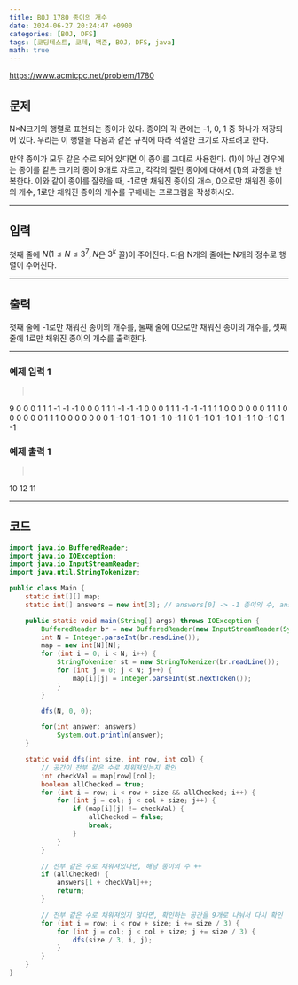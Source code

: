 ```yaml
---
title: BOJ 1780 종이의 개수
date: 2024-06-27 20:24:47 +0900
categories: [BOJ, DFS]
tags: [코딩테스트, 코테, 백준, BOJ, DFS, java]
math: true
---
```


<https://www.acmicpc.net/problem/1780>

## 문제
N×N크기의 행렬로 표현되는 종이가 있다. 종이의 각 칸에는 -1, 0, 1 중 하나가 저장되어 있다. 우리는 이 행렬을 다음과 같은 규칙에 따라 적절한 크기로 자르려고 한다.

만약 종이가 모두 같은 수로 되어 있다면 이 종이를 그대로 사용한다.
(1)이 아닌 경우에는 종이를 같은 크기의 종이 9개로 자르고, 각각의 잘린 종이에 대해서 (1)의 과정을 반복한다.
이와 같이 종이를 잘랐을 때, -1로만 채워진 종이의 개수, 0으로만 채워진 종이의 개수, 1로만 채워진 종이의 개수를 구해내는 프로그램을 작성하시오.

---
## 입력
첫째 줄에 $N(1 ≤ N ≤ 3^7, N$은 $3^k$ 꼴$)$이 주어진다. 다음 N개의 줄에는 N개의 정수로 행렬이 주어진다.

---
## 출력
첫째 줄에 -1로만 채워진 종이의 개수를, 둘째 줄에 0으로만 채워진 종이의 개수를, 셋째 줄에 1로만 채워진 종이의 개수를 출력한다.

---
### 예제 입력 1
> <pre>
9
0 0 0 1 1 1 -1 -1 -1
0 0 0 1 1 1 -1 -1 -1
0 0 0 1 1 1 -1 -1 -1
1 1 1 0 0 0 0 0 0
1 1 1 0 0 0 0 0 0
1 1 1 0 0 0 0 0 0
0 1 -1 0 1 -1 0 1 -1
0 -1 1 0 1 -1 0 1 -1
0 1 -1 1 0 -1 0 1 -1
> </pre>

### 예제 출력 1
> <pre>
10
12
11
> </pre>

---
## 코드

```java
import java.io.BufferedReader;
import java.io.IOException;
import java.io.InputStreamReader;
import java.util.StringTokenizer;

public class Main {
    static int[][] map;
    static int[] answers = new int[3]; // answers[0] -> -1 종이의 수, answers[1] -> 0 종이의 수, answers[2] -> 1 종이의 수

    public static void main(String[] args) throws IOException {
        BufferedReader br = new BufferedReader(new InputStreamReader(System.in));
        int N = Integer.parseInt(br.readLine());
        map = new int[N][N];
        for (int i = 0; i < N; i++) {
            StringTokenizer st = new StringTokenizer(br.readLine());
            for (int j = 0; j < N; j++) {
                map[i][j] = Integer.parseInt(st.nextToken());
            }
        }

        dfs(N, 0, 0);

        for(int answer: answers)
            System.out.println(answer);
    }

    static void dfs(int size, int row, int col) {
        // 공간이 전부 같은 수로 채워져있는지 확인
        int checkVal = map[row][col];
        boolean allChecked = true;
        for (int i = row; i < row + size && allChecked; i++) {
            for (int j = col; j < col + size; j++) {
                if (map[i][j] != checkVal) {
                    allChecked = false;
                    break;
                }
            }
        }

        // 전부 같은 수로 채워져있다면, 해당 종이의 수 ++
        if (allChecked) {
            answers[1 + checkVal]++;
            return;
        }

        // 전부 같은 수로 채워져있지 않다면, 확인하는 공간을 9개로 나눠서 다시 확인
        for (int i = row; i < row + size; i += size / 3) {
            for (int j = col; j < col + size; j += size / 3) {
                dfs(size / 3, i, j);
            }
        }
    }
}
```
